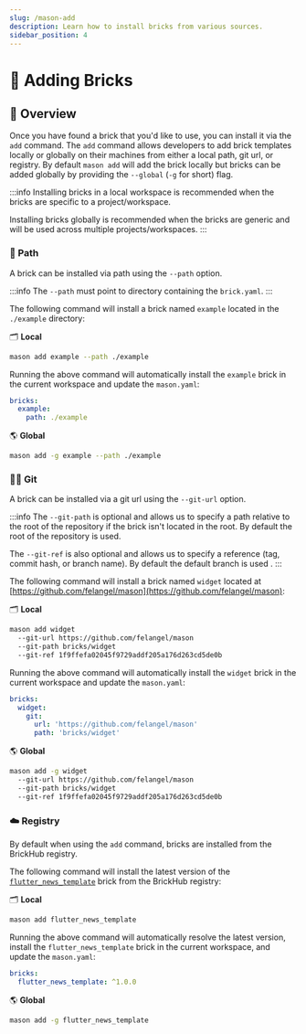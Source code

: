 ```yaml
---
slug: /mason-add
description: Learn how to install bricks from various sources.
sidebar_position: 4
---
```


# 🛒 Adding Bricks

## 🚀 Overview

Once you have found a brick that you'd like to use, you can install it via the `add` command. The `add` command allows developers to add brick templates locally or globally on their machines from either a local path, git url, or registry. By default `mason add` will add the brick locally but bricks can be added globally by providing the `--global` (`-g` for short) flag.

:::info
Installing bricks in a local workspace is recommended when the bricks are specific to a project/workspace.

Installing bricks globally is recommended when the bricks are generic and will be used across multiple projects/workspaces.
:::

### 📁 Path

A brick can be installed via path using the `--path` option.

:::info
The `--path` must point to directory containing the `brick.yaml`.
:::

The following command will install a brick named `example` located in the `./example` directory:

🗂 **Local**

```bash
mason add example --path ./example
```

Running the above command will automatically install the `example` brick in the current workspace and update the `mason.yaml`:

```yaml
bricks:
  example:
    path: ./example
```

🌎 **Global**

```bash
mason add -g example --path ./example
```

### 🧑‍💻 Git

A brick can be installed via a git url using the `--git-url` option.

:::info
The `--git-path` is optional and allows us to specify a path relative to the root of the repository if the brick isn't located in the root. By default the root of the repository is used.

The `--git-ref` is also optional and allows us to specify a reference (tag, commit hash, or branch name). By default the default branch is used .
:::

The following command will install a brick named `widget` located at [https://github.com/felangel/mason](https://github.com/felangel/mason):

🗂 **Local**

```bash
mason add widget
  --git-url https://github.com/felangel/mason
  --git-path bricks/widget
  --git-ref 1f9ffefa02045f9729addf205a176d263cd5de0b
```

Running the above command will automatically install the `widget` brick in the current workspace and update the `mason.yaml`:

```yaml
bricks:
  widget:
    git:
      url: 'https://github.com/felangel/mason'
      path: 'bricks/widget'
```

🌎 **Global**

```bash
mason add -g widget
  --git-url https://github.com/felangel/mason
  --git-path bricks/widget
  --git-ref 1f9ffefa02045f9729addf205a176d263cd5de0b
```

### ☁️ Registry

By default when using the `add` command, bricks are installed from the BrickHub registry.

The following command will install the latest version of the [`flutter_news_template`](https://flutter.github.io/news_toolkit/) brick from the BrickHub registry:

🗂 **Local**

```bash
mason add flutter_news_template
```

Running the above command will automatically resolve the latest version, install the `flutter_news_template` brick in the current workspace, and update the `mason.yaml`:

```yaml
bricks:
  flutter_news_template: ^1.0.0
```

🌎 **Global**

```bash
mason add -g flutter_news_template
```
